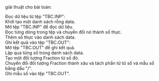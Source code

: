 giải thuật cho bài toán:<br/>

Đọc dữ liệu từ tệp "TBC.INP":<br/>
Khởi tạo một danh sách rỗng data.<br/>
Mở tệp "TBC.INP" để đọc dữ liệu.<br/>
Đọc từng dòng trong tệp và chuyển đổi nó thành số thực.<br/>
Thêm số thực vào danh sách data.<br/>
Ghi kết quả vào tệp "TBC.OUT":<br/>
Mở tệp "TBC.OUT" để ghi kết quả.<br/>
Lặp qua từng số trong danh sách data.<br/>
Tạo một đối tượng Fraction từ số đó.<br/>
Chuyển đổi đối tượng Fraction thành xâu và tách phần tử tử số và mẫu số bằng dấu "/".<br/>
Ghi mẫu số vào tệp "TBC.OUT".<br/>